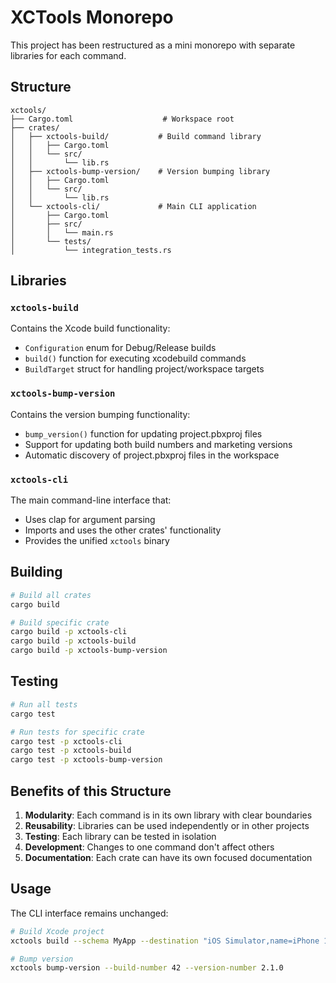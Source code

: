 # XCTools Monorepo

This project has been restructured as a mini monorepo with separate libraries for each command.

## Structure

```
xctools/
├── Cargo.toml                    # Workspace root
├── crates/
│   ├── xctools-build/           # Build command library
│   │   ├── Cargo.toml
│   │   └── src/
│   │       └── lib.rs
│   ├── xctools-bump-version/    # Version bumping library  
│   │   ├── Cargo.toml
│   │   └── src/
│   │       └── lib.rs
│   └── xctools-cli/             # Main CLI application
│       ├── Cargo.toml
│       ├── src/
│       │   └── main.rs
│       └── tests/
│           └── integration_tests.rs
```

## Libraries

### `xctools-build`

Contains the Xcode build functionality:
- `Configuration` enum for Debug/Release builds
- `build()` function for executing xcodebuild commands
- `BuildTarget` struct for handling project/workspace targets

### `xctools-bump-version`

Contains the version bumping functionality:
- `bump_version()` function for updating project.pbxproj files
- Support for updating both build numbers and marketing versions
- Automatic discovery of project.pbxproj files in the workspace

### `xctools-cli`

The main command-line interface that:
- Uses clap for argument parsing
- Imports and uses the other crates' functionality
- Provides the unified `xctools` binary

## Building

```bash
# Build all crates
cargo build

# Build specific crate
cargo build -p xctools-cli
cargo build -p xctools-build
cargo build -p xctools-bump-version
```

## Testing

```bash
# Run all tests
cargo test

# Run tests for specific crate
cargo test -p xctools-cli
cargo test -p xctools-build
cargo test -p xctools-bump-version
```

## Benefits of this Structure

1. **Modularity**: Each command is in its own library with clear boundaries
2. **Reusability**: Libraries can be used independently or in other projects
3. **Testing**: Each library can be tested in isolation
4. **Development**: Changes to one command don't affect others
5. **Documentation**: Each crate can have its own focused documentation

## Usage

The CLI interface remains unchanged:

```bash
# Build Xcode project
xctools build --schema MyApp --destination "iOS Simulator,name=iPhone 15 Pro" --project MyApp.xcodeproj

# Bump version
xctools bump-version --build-number 42 --version-number 2.1.0
```
